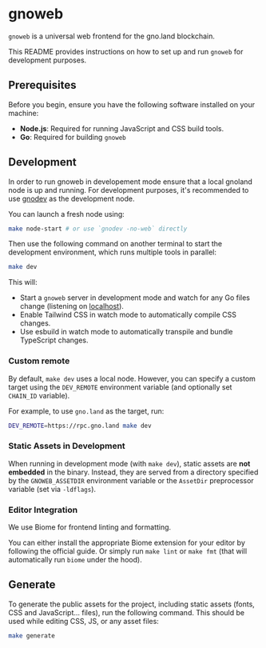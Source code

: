 # gnoweb

`gnoweb` is a universal web frontend for the gno.land blockchain.

This README provides instructions on how to set up and run `gnoweb` for development purposes.

## Prerequisites

Before you begin, ensure you have the following software installed on your machine:

- **Node.js**: Required for running JavaScript and CSS build tools.
- **Go**: Required for building `gnoweb`

## Development

In order to run gnoweb in developement mode ensure that a local gnoland node is up and running.
For development purposes, it's recommended to use [gnodev](../../../contribs/gnodev) as the development node.

You can launch a fresh node using:
```sh
make node-start # or use `gnodev -no-web` directly
```

Then use the following command on another terminal to start the development environment, which runs multiple tools in parallel:

```sh
make dev
```

This will:

- Start a `gnoweb` server in development mode and watch for any Go files change (listening on [localhost](http://localhost:8888)).
- Enable Tailwind CSS in watch mode to automatically compile CSS changes.
- Use esbuild in watch mode to automatically transpile and bundle TypeScript changes.

### Custom remote
By default, `make dev` uses a local node. However, you can specify a custom target using the `DEV_REMOTE` environment variable (and optionally set `CHAIN_ID` variable).

For example, to use `gno.land` as the target, run:
```sh
DEV_REMOTE=https://rpc.gno.land make dev
```

### Static Assets in Development

When running in development mode (with `make dev`), static assets are **not embedded** in the binary. Instead,
they are served from a directory specified by the `GNOWEB_ASSETDIR` environment variable or the `AssetDir`
preprocessor variable (set via `-ldflags`).

### Editor Integration

We use Biome for frontend linting and formatting.

You can either install the appropriate Biome extension for your editor by following the official guide. Or simply run `make lint` or `make fmt` (that will automatically run `biome` under the hood).

## Generate

To generate the public assets for the project, including static assets (fonts, CSS and JavaScript... files),
run the following command. This should be used while editing CSS, JS, or any asset files:

```sh
make generate
```

